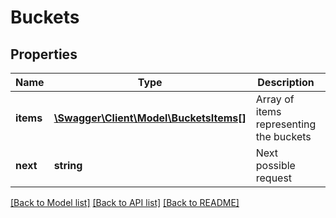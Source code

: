 # Buckets

## Properties
Name | Type | Description | Notes
------------ | ------------- | ------------- | -------------
**items** | [**\Swagger\Client\Model\BucketsItems[]**](BucketsItems.md) | Array of items representing the buckets | 
**next** | **string** | Next possible request | 

[[Back to Model list]](../README.md#documentation-for-models) [[Back to API list]](../README.md#documentation-for-api-endpoints) [[Back to README]](../README.md)



